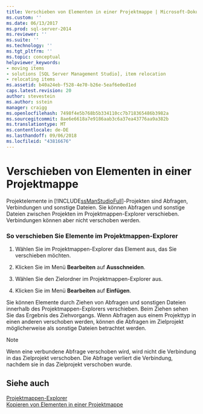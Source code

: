 ```yaml
---
title: Verschieben von Elementen in einer Projektmappe | Microsoft-Dokumentation
ms.custom: ''
ms.date: 06/13/2017
ms.prod: sql-server-2014
ms.reviewer: ''
ms.suite: ''
ms.technology: ''
ms.tgt_pltfrm: ''
ms.topic: conceptual
helpviewer_keywords:
- moving items
- solutions [SQL Server Management Studio], item relocation
- relocating items
ms.assetid: b40a24eb-f528-4e70-b26e-5eaf6e0ed1ed
caps.latest.revision: 20
author: stevestein
ms.author: sstein
manager: craigg
ms.openlocfilehash: 7498f4e5b768b5b334110cc7b718365486b3982a
ms.sourcegitcommit: 8ae6e6618a7e9186aab3c6a37ea43776aa9a382b
ms.translationtype: MT
ms.contentlocale: de-DE
ms.lasthandoff: 09/06/2018
ms.locfileid: "43816676"
---
```

# <a name="move-items-in-a-solution"></a>Verschieben von Elementen in einer Projektmappe
  Projektelemente in [!INCLUDE[ssManStudioFull](../../includes/ssmanstudiofull-md.md)]-Projekten sind Abfragen, Verbindungen und sonstige Dateien. Sie können Abfragen und sonstige Dateien zwischen Projekten im Projektmappen-Explorer verschieben. Verbindungen können aber nicht verschoben werden.  
  
### <a name="to-move-items-in-solution-explorer"></a>So verschieben Sie Elemente im Projektmappen-Explorer  
  
1.  Wählen Sie im Projektmappen-Explorer das Element aus, das Sie verschieben möchten.  
  
2.  Klicken Sie im Menü **Bearbeiten** auf **Ausschneiden**.  
  
3.  Wählen Sie den Zielordner im Projektmappen-Explorer aus.  
  
4.  Klicken Sie im Menü **Bearbeiten** auf **Einfügen**.  
  
 Sie können Elemente durch Ziehen von Abfragen und sonstigen Dateien innerhalb des Projektmappen-Explorers verschieben. Beim Ziehen sehen Sie das Ergebnis des Ziehvorgangs. Wenn Abfragen aus einem Projekttyp in einen anderen verschoben werden, können die Abfragen im Zielprojekt möglicherweise als sonstige Dateien betrachtet werden.  
  
> [!NOTE]  
>  Wenn eine verbundene Abfrage verschoben wird, wird nicht die Verbindung in das Zielprojekt verschoben. Die Abfrage verliert die Verbindung, nachdem sie in das Zielprojekt verschoben wurde.  
  
## <a name="see-also"></a>Siehe auch  
 [Projektmappen-Explorer](solution-explorer.md)   
 [Kopieren von Elementen in einer Projektmappe](copy-items-in-a-solution.md)  
  
  

